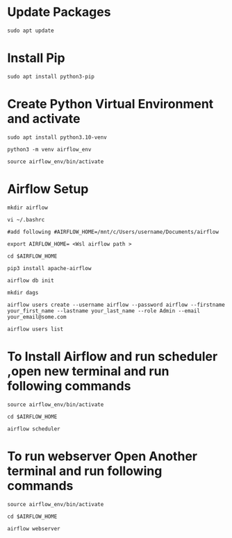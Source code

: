 # Update Packages
```
sudo apt update
```
# Install Pip
```
sudo apt install python3-pip
```
# Create Python Virtual Environment and activate

```
sudo apt install python3.10-venv

python3 -m venv airflow_env

source airflow_env/bin/activate
```
# Airflow Setup 

```
mkdir airflow

vi ~/.bashrc

#add following #AIRFLOW_HOME=/mnt/c/Users/username/Documents/airflow	

export AIRFLOW_HOME= <Wsl airflow path >

cd $AIRFLOW_HOME

pip3 install apache-airflow 

airflow db init

mkdir dags

airflow users create --username airflow --password airflow --firstname your_first_name --lastname your_last_name --role Admin --email your_email@some.com

airflow users list

```

# To Install Airflow and run scheduler ,open new terminal and  run following commands

```
source airflow_env/bin/activate

cd $AIRFLOW_HOME

airflow scheduler 
```

# To run webserver Open Another terminal and run following commands

```
source airflow_env/bin/activate

cd $AIRFLOW_HOME

airflow webserver
```
 